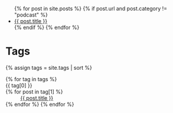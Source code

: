<ul>
  {% for post in site.posts %}
    {% if post.url and post.category != "podcast" %}
        <li><a href="{{ post.url }}">{{ post.title }}</a></li>
    {% endif %}
  {% endfor %}
</ul>

# Tags

{% assign tags = site.tags | sort %}
<dl>
{% for tag in tags %}
  <dt>{{ tag[0] }}</dt>
  {% for post in tag[1] %}
    <dd><a href="{{ post.url }}">{{ post.title }}</a></dd>
  {% endfor %}
{% endfor %}
</dl>
